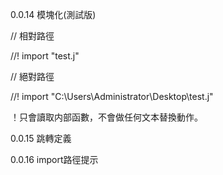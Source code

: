0.0.14 模塊化(測試版)

// 相對路徑

//! import "test.j"

// 絕對路徑

//! import "C:\Users\Administrator\Desktop\test.j"

！只會讀取内部函數，不會做任何文本替換動作。

0.0.15 跳轉定義

0.0.16 import路徑提示